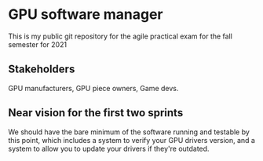 # GPU software manager
This is my public git repository for the agile practical exam for the fall semester for 2021

## Stakeholders
GPU manufacturers, GPU piece owners, Game devs.

## Near vision for the first two sprints
We should have the bare minimum of the software running and testable by this point, which includes a system to verify your GPU drivers version, and a system to allow you to update your drivers if they're outdated.

